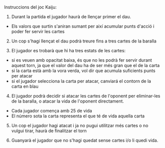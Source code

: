 Instruccions del joc Kaiju:

1. Durant la partida el jugador haurà de llençar primer el dau.
 - Els valors que surtin s'aniran sumant per així acumular punts d'acció i poder fer servir les cartes

2. Un cop s'hagi llençat el dau podrà treure fins a tres cartes de la baralla

3. El jugador es trobarà que hi ha tres estats de les cartes:
 - si es veuen amb opacitat baixa, és que no les podrà fer servir durant aquest torn, ja que el valor del dau ha de ser més gran que el de la carta
 - si la carta està amb la vora verda, vol dir que acumula suficients punts per atacar
 - si el jugador selecciona la carta per atacar, canviará el contorn de la carta en blau

4. El jugador podrà decidir si atacar les cartes de l'oponent per eliminar-les de la baralla, o atacar la vida de l'oponent directament.
 - Cada jugador comença amb 25 de vida
 - El número sota la carta representa el que té de vida aquella carta

5. Un cop el jugador hagi atacat i ja no pugui utilitzar més cartes o no vulgui tirar, haurà de finalitzar el torn

6. Guanyarà el jugador que no s'hagi quedat sense cartes i/o li quedi vida.
